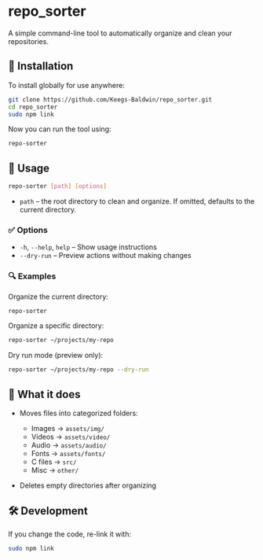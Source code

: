 # repo\_sorter

A simple command-line tool to automatically organize and clean your repositories.

## 📆 Installation

To install globally for use anywhere:

```bash
git clone https://github.com/Keegs-Baldwin/repo_sorter.git
cd repo_sorter
sudo npm link
```

Now you can run the tool using:

```bash
repo-sorter
```

## 🚀 Usage

```bash
repo-sorter [path] [options]
```

* `path` – the root directory to clean and organize. If omitted, defaults to the current directory.

### ✅ Options

* `-h`, `--help`, `help` – Show usage instructions
* `--dry-run` – Preview actions without making changes

### 🔍 Examples

Organize the current directory:

```bash
repo-sorter
```

Organize a specific directory:

```bash
repo-sorter ~/projects/my-repo
```

Dry run mode (preview only):

```bash
repo-sorter ~/projects/my-repo --dry-run
```

## 🧼 What it does

* Moves files into categorized folders:

  * Images → `assets/img/`
  * Videos → `assets/video/`
  * Audio → `assets/audio/`
  * Fonts → `assets/fonts/`
  * C files → `src/`
  * Misc → `other/`
* Deletes empty directories after organizing

## 🛠 Development

If you change the code, re-link it with:

```bash
sudo npm link
```

